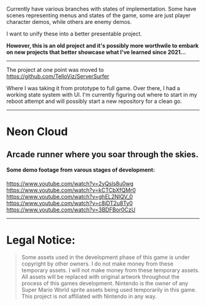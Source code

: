 
Currently have various branches with states of implementation. 
Some have scenes representing menus and states of the game, some are just player character demos, while others are enemy demos.

I want to unify these into a better presentable project. 

**However, this is an old project and it's possibly more worthwile to embark on new projects that better showcase what I've learned since 2021...** 

---

The project at one point was moved to https://github.com/TelloViz/ServerSurfer

Where I was taking it from prototype to full game. Over there, I had a working state system with UI. I'm currently figuring out where to start in my reboot attempt and will possibly start a new repository for a clean go.

---

# Neon Cloud

## Arcade runner where you soar through the skies.

#### Some demo footage from varous stages of development:

https://www.youtube.com/watch?v=2yQsls8u0wg
https://www.youtube.com/watch?v=kCTCbXfQMr0
https://www.youtube.com/watch?v=ghEL2NIQV_0
https://www.youtube.com/watch?v=c8jDT2u8Ty0
https://www.youtube.com/watch?v=3BDFBor0CzU


---

# Legal Notice:
>Some assets used in the development phase of this game is under copyright by other owners. 
>I do not make money from these temporary assets. 
>I will not make money from these temporary assets. 
>All assets will be replaced with original artwork throughout the process of this games development. 
>Nintendo is the owner of any Super Mario World sprite assets being used temporarily in this game.
>This project is not affiliated with Nintendo in any way.
